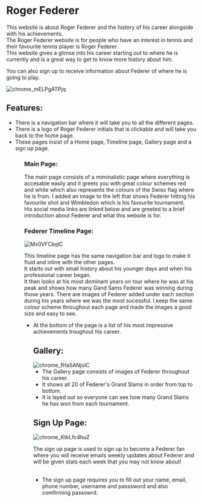 <h1>Roger Federer </h1>
<p>This website is about Roger Federer and the history of his career alongside with his achievements.
  <br>
The Roger Federer website is for people who have an interest in tennis and their favourite tennis player is Roger Federer. 
  <br>
This website gives a glimse into his career starting out to where he is currently and is a great way to get to know more history about him.
  
  You can also sign up to receive information about Federer of where he is going to play.</p>
![chrome_mELPgATPjq](https://user-images.githubusercontent.com/104302143/168820253-71f81d31-7add-4be6-ad47-a7bd506a27c8.jpg)

<h2> Features: </h2>
<ul>
  <li>There is a navigation bar where it will take you to all the different pages.</li>
   <li>There is a logo of Roger Federer initials that is clickable and will take you back to the home page.</li>
   <li>These pages insist of a Home page, Timeline page, Gallery page and a sign up page.</li>
  <ul>
    <h3> Main Page:</h3>
    <p> The main page consists of a miminalistic page where everything is accesable easily and it greets you with great colour schemes red and white which
    also represents the colours of the Swiss flag where he is from. 
    I added an image to the left that shows Federer hitting his favourite shot and Wimbledon which is his favourite tournament. 
      <br>
    His social media links are linked below and are greeted to a brief introduction about Federer and what this website is for.</p>
    <h3> Federer Timeline Page:</h3>
  
 
![Mx0VFCkqlC](https://user-images.githubusercontent.com/104302143/168828814-58fc35fe-9809-44e0-a7fe-7ff451ae1082.jpg)
    <p> This timeline page has the same navigation bar and logo to make it fluid and inline with the other pages.
      <br>
      It starts out with small history about his younger days and when his professional career began.
      <br>
      It then looks at his most dominant years on tour where he was at his peak and shows how many Gand Sams Federer was winning during those years.
      There are images of Federer added under each section during his years where we was the most sucessful. 
      I keep the same colour scheme throughout each page and made the images a good size and easy to see. </p>
    <ul>
      <li>At the bottom of the page is a list of his most impressive achievements troughout his career.
    <h2> Gallery: </h2>
    ![chrome_fHa5ANjolC](https://user-images.githubusercontent.com/104302143/168984712-4b4a3946-1281-49ce-9b14-428455eebc9a.jpg)
    <ul>
      <li>The Gallery page consists of images of Federer throughout his career.
      <li>It shows all 20 of Federer's Grand Slams in order from top to bottom.</li>
      <li>It is layed out so everyone can see how many Grand Slams he has won from each tournament.</li>
        </ul>
        <h2> Sign Up Page: </h2>
        ![chrome_KtkLfc4huZ](https://user-images.githubusercontent.com/104302143/168988086-243d7a3d-d033-4d3b-b593-aa72583fbb93.jpg)
        <p> The sign up page is used to sign up to become a Federer fan where you will receive emails weekly updates about Federer and will be
          given stats each week that you may not know about! </p>
            <br>
        <ul>
        <li>The sign up page requires you to fill out your name, email, phone number, username and passsword and also comfirming passowrd. </li>
          <ul>
      
     

   
  


